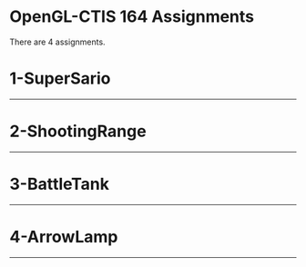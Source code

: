 # OpenGL-CTIS 164 Assignments
There are 4 assignments.

# 1-SuperSario
***

# 2-ShootingRange
***

# 3-BattleTank
***

# 4-ArrowLamp
***
